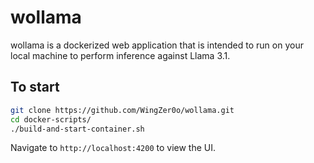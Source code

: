# wollama

wollama is a dockerized web application that is intended to run on your local machine to perform inference against Llama 3.1.

## To start
```bash
git clone https://github.com/WingZer0o/wollama.git
cd docker-scripts/
./build-and-start-container.sh
```
Navigate to `http://localhost:4200` to view the UI.
